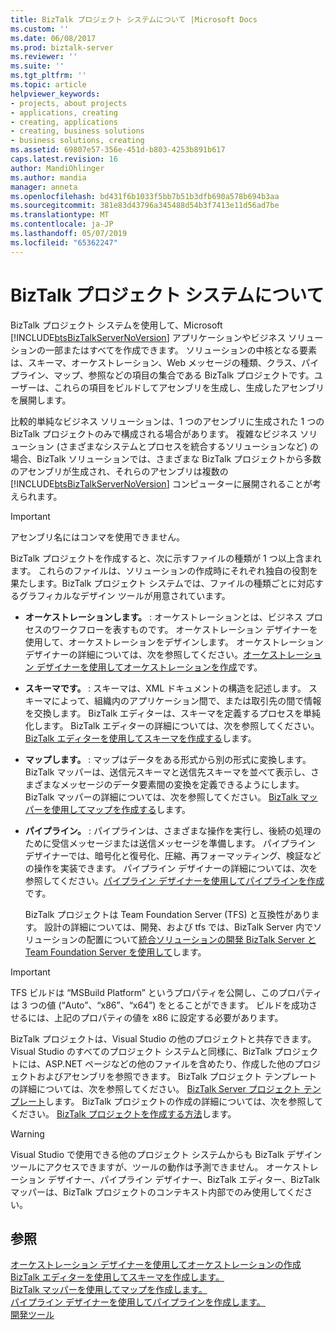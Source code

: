 ```yaml
---
title: BizTalk プロジェクト システムについて |Microsoft Docs
ms.custom: ''
ms.date: 06/08/2017
ms.prod: biztalk-server
ms.reviewer: ''
ms.suite: ''
ms.tgt_pltfrm: ''
ms.topic: article
helpviewer_keywords:
- projects, about projects
- applications, creating
- creating, applications
- creating, business solutions
- business solutions, creating
ms.assetid: 69807e57-356e-451d-b803-4253b891b617
caps.latest.revision: 16
author: MandiOhlinger
ms.author: mandia
manager: anneta
ms.openlocfilehash: bd431f6b1033f5bb7b51b3dfb690a578b694b3aa
ms.sourcegitcommit: 381e83d43796a345488d54b3f7413e11d56ad7be
ms.translationtype: MT
ms.contentlocale: ja-JP
ms.lasthandoff: 05/07/2019
ms.locfileid: "65362247"
---
```

# <a name="about-the-biztalk-project-system"></a>BizTalk プロジェクト システムについて
BizTalk プロジェクト システムを使用して、Microsoft [!INCLUDE[btsBizTalkServerNoVersion](../includes/btsbiztalkservernoversion-md.md)] アプリケーションやビジネス ソリューションの一部またはすべてを作成できます。 ソリューションの中核となる要素は、スキーマ、オーケストレーション、Web メッセージの種類、クラス、パイプライン、マップ、参照などの項目の集合である BizTalk プロジェクトです。ユーザーは、これらの項目をビルドしてアセンブリを生成し、生成したアセンブリを展開します。  
  
 比較的単純なビジネス ソリューションは、1 つのアセンブリに生成された 1 つの BizTalk プロジェクトのみで構成される場合があります。 複雑なビジネス ソリューション (さまざまなシステムとプロセスを統合するソリューションなど) の場合、BizTalk ソリューションでは、さまざまな BizTalk プロジェクトから多数のアセンブリが生成され、それらのアセンブリは複数の [!INCLUDE[btsBizTalkServerNoVersion](../includes/btsbiztalkservernoversion-md.md)] コンピューターに展開されることが考えられます。  
  
> [!IMPORTANT]
>  アセンブリ名にはコンマを使用できません。  
  
 BizTalk プロジェクトを作成すると、次に示すファイルの種類が 1 つ以上含まれます。 これらのファイルは、ソリューションの作成時にそれぞれ独自の役割を果たします。BizTalk プロジェクト システムでは、ファイルの種類ごとに対応するグラフィカルなデザイン ツールが用意されています。  
  
- **オーケストレーションします。** : オーケストレーションとは、ビジネス プロセスのワークフローを表すものです。 オーケストレーション デザイナーを使用して、オーケストレーションをデザインします。 オーケストレーション デザイナーの詳細については、次を参照してください。[オーケストレーション デザイナーを使用してオーケストレーションを作成](../core/creating-orchestrations-using-orchestration-designer.md)です。  
  
- **スキーマです。** : スキーマは、XML ドキュメントの構造を記述します。 スキーマによって、組織内のアプリケーション間で、または取引先の間で情報を交換します。 BizTalk エディターは、スキーマを定義するプロセスを単純化します。 BizTalk エディターの詳細については、次を参照してください。 [BizTalk エディターを使用してスキーマを作成する](../core/creating-schemas-using-biztalk-editor.md)します。  
  
- **マップします。** : マップはデータをある形式から別の形式に変換します。 BizTalk マッパーは、送信元スキーマと送信先スキーマを並べて表示し、さまざまなメッセージのデータ要素間の変換を定義できるようにします。 BizTalk マッパーの詳細については、次を参照してください。 [BizTalk マッパーを使用してマップを作成する](../core/creating-maps-using-biztalk-mapper.md)します。  
  
- **パイプライン。** : パイプラインは、さまざまな操作を実行し、後続の処理のために受信メッセージまたは送信メッセージを準備します。 パイプライン デザイナーでは、暗号化と復号化、圧縮、再フォーマッティング、検証などの操作を実装できます。 パイプライン デザイナーの詳細については、次を参照してください。[パイプライン デザイナーを使用してパイプラインを作成](../core/creating-pipelines-using-pipeline-designer.md)です。  
  
  BizTalk プロジェクトは Team Foundation Server (TFS) と互換性があります。 設計の詳細については、開発、および tfs では、BizTalk Server 内でソリューションの配置について[統合ソリューションの開発 BizTalk Server と Team Foundation Server を使用して](http://www.microsoft.com/downloads/details.aspx?FamilyID=ed7bd0ee-1385-4041-8f2a-354594ee88f3&DisplayLang=en)します。  
  
> [!IMPORTANT]
>  TFS ビルドは “MSBuild Platform” というプロパティを公開し、このプロパティは 3 つの値 (“Auto”、“x86”、“x64”) をとることができます。 ビルドを成功させるには、上記のプロパティの値を x86 に設定する必要があります。  
  
 BizTalk プロジェクトは、Visual Studio の他のプロジェクトと共存できます。 Visual Studio のすべてのプロジェクト システムと同様に、BizTalk プロジェクトには、ASP.NET ページなどの他のファイルを含めたり、作成した他のプロジェクトおよびアセンブリを参照できます。 BizTalk プロジェクト テンプレートの詳細については、次を参照してください。 [BizTalk Server プロジェクト テンプレート](../core/biztalk-server-project-templates.md)します。 BizTalk プロジェクトの作成の詳細については、次を参照してください。 [BizTalk プロジェクトを作成する方法](../core/how-to-create-biztalk-projects.md)します。  
  
> [!WARNING]
>  Visual Studio で使用できる他のプロジェクト システムからも BizTalk デザイン ツールにアクセスできますが、ツールの動作は予測できません。 オーケストレーション デザイナー、パイプライン デザイナー、BizTalk エディター、BizTalk マッパーは、BizTalk プロジェクトのコンテキスト内部でのみ使用してください。  
  
## <a name="see-also"></a>参照  
 [オーケストレーション デザイナーを使用してオーケストレーションの作成](../core/creating-orchestrations-using-orchestration-designer.md)   
 [BizTalk エディターを使用してスキーマを作成します。](../core/creating-schemas-using-biztalk-editor.md)   
 [BizTalk マッパーを使用してマップを作成します。](../core/creating-maps-using-biztalk-mapper.md)   
 [パイプライン デザイナーを使用してパイプラインを作成します。](../core/creating-pipelines-using-pipeline-designer.md)   
 [開発ツール](../core/developer-tools.md)